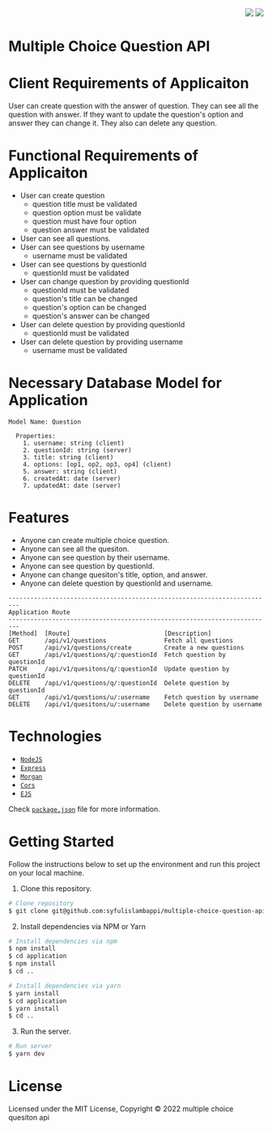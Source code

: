<div align="right">
  <img src="https://img.shields.io/badge/Completion-100%25-blue.svg" />
  <a href="https://github.com/syfulislambappi/multiple-choice-question-api/blob/main/LICENSE" alt="License">
    <img src="https://img.shields.io/github/license/Hsins/udemy_MERN-Todo-List.svg" />
  </a>
</div>

# Multiple Choice Question API

# Client Requirements of Applicaiton

User can create question with the answer of question. They can see all the question with answer. If they want to update the question's option and answer they can change it. They also can delete any question.

# Functional Requirements of Applicaiton

- User can create question
  - question title must be validated
  - question option must be validate
  - question must have four option
  - question answer must be validated
- User can see all questions.
- User can see questions by username
  - username must be validated
- User can see questions by questionId
  - questionId must be validated
- User can change question by providing questionId
  - questionId must be validated
  - question's title can be changed
  - question's option can be changed
  - question's answer can be changed
- User can delete question by providing questionId
  - questionId must be validated
- User can delete question by providing username
  - username must be validated

# Necessary Database Model for Application

```
Model Name: Question

  Properties:
    1. username: string (client)
    2. questionId: string (server)
    3. title: string (client)
    4. options: [op1, op2, op3, op4] (client)
    5. answer: string (client)
    6. createdAt: date (server)
    7. updatedAt: date (server)
```

# Features

- Anyone can create multiple choice question.
- Anyone can see all the quesiton.
- Anyone can see question by their username.
- Anyone can see question by questionId.
- Anyone can change quesiton's title, option, and answer.
- Anyone can delete question by questionId and username.

```
-------------------------------------------------------------------------
Application Route
-------------------------------------------------------------------------
[Method]  [Route]                          [Description]
GET       /api/v1/questions                Fetch all questions
POST      /api/v1/questions/create         Create a new questions
GET       /api/v1/questions/q/:questionId  Fetch question by questionId
PATCH     /api/v1/quesitons/q/:questionId  Update question by questionId
DELETE    /api/v1/questions/q/:questionId  Delete question by questionId
GET       /api/v1/questions/u/:username    Fetch question by username
DELETE    /api/v1/quesitons/u/:username    Delete question by username
```

# Technologies

- [`NodeJS`](https://nodejs.org/en/)
- [`Express`](https://expressjs.com/)
- [`Morgan`](https://www.npmjs.com/package/morgan)
- [`Cors`](https://www.npmjs.com/package/cors)
- [`EJS`](https://ejs.co/)

Check [`package.json`](https://github.com/syfulislambappi/multiple-choice-question-api/blob/main/package.json) file for more information.

# Getting Started

Follow the instructions below to set up the environment and run this project on your local machine.

1. Clone this repository.

```bash
# Clone repository
$ git clone git@github.com:syfulislambappi/multiple-choice-question-api.git
```

2. Install dependencies via NPM or Yarn

```bash
# Install dependencies via npm
$ npm install
$ cd application
$ npm install
$ cd ..

# Install dependencies via yarn
$ yarn install
$ cd application
$ yarn install
$ cd ..
```

3. Run the server.

```bash
# Run server
$ yarn dev
```

# License

Licensed under the MIT License, Copyright © 2022 multiple choice quesiton api
